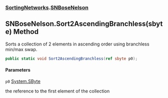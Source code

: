 ### [SortingNetworks](SortingNetworks.md 'SortingNetworks').[SNBoseNelson](SortingNetworks.SNBoseNelson.md 'SortingNetworks.SNBoseNelson')

## SNBoseNelson.Sort2AscendingBranchless(sbyte) Method

Sorts a collection of 2 elements in ascending order using branchless min/max swap.

```csharp
public static void Sort2AscendingBranchless(ref sbyte p0);
```
#### Parameters

<a name='SortingNetworks.SNBoseNelson.Sort2AscendingBranchless(sbyte).p0'></a>

`p0` [System.SByte](https://docs.microsoft.com/en-us/dotnet/api/System.SByte 'System.SByte')

the reference to the first element of the collection